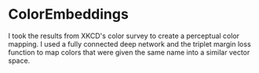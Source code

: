 # ColorEmbeddings
I took the results from XKCD's color survey to create a perceptual color mapping.
I used a fully connected deep network and the triplet margin loss function to map colors that were given the same name into a similar vector space. 
